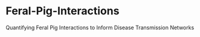 # Feral-Pig-Interactions
 Quantifying Feral Pig Interactions to Inform Disease Transmission Networks 
